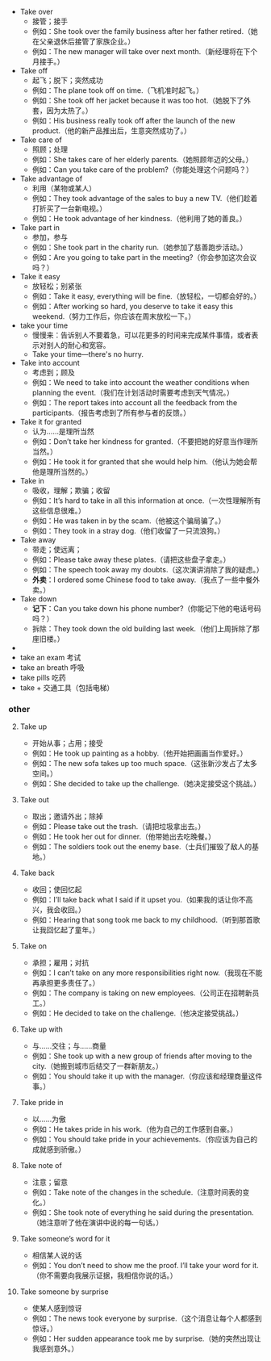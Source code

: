 - Take over
    * 接管；接手
    * 例如：She took over the family business after her father retired.（她在父亲退休后接管了家族企业。）
    * 例如：The new manager will take over next month.（新经理将在下个月接手。）
- Take off
    * 起飞；脱下；突然成功
    * 例如：The plane took off on time.（飞机准时起飞。）
    * 例如：She took off her jacket because it was too hot.（她脱下了外套，因为太热了。）
    * 例如：His business really took off after the launch of the new product.（他的新产品推出后，生意突然成功了。）
- Take care of
    * 照顾；处理
    * 例如：She takes care of her elderly parents.（她照顾年迈的父母。）
    * 例如：Can you take care of the problem?（你能处理这个问题吗？）
- Take advantage of
    * 利用（某物或某人）
    * 例如：They took advantage of the sales to buy a new TV.（他们趁着打折买了一台新电视。）
    * 例如：He took advantage of her kindness.（他利用了她的善良。）
- Take part in
    * 参加，参与
    * 例如：She took part in the charity run.（她参加了慈善跑步活动。）
    * 例如：Are you going to take part in the meeting?（你会参加这次会议吗？）
- Take it easy
    * 放轻松；别紧张
    * 例如：Take it easy, everything will be fine.（放轻松，一切都会好的。）
    * 例如：After working so hard, you deserve to take it easy this weekend.（努力工作后，你应该在周末放松一下。）
- take your time
    * 慢慢来：告诉别人不要着急，可以花更多的时间来完成某件事情，或者表示对别人的耐心和宽容。
    * Take your time—there's no hurry.
- Take into account
    * 考虑到；顾及
    * 例如：We need to take into account the weather conditions when planning the event.（我们在计划活动时需要考虑到天气情况。）
    * 例如：The report takes into account all the feedback from the participants.（报告考虑到了所有参与者的反馈。）
- Take it for granted
    * 认为……是理所当然
    * 例如：Don’t take her kindness for granted.（不要把她的好意当作理所当然。）
    * 例如：He took it for granted that she would help him.（他认为她会帮他是理所当然的。）
-  Take in
    * 吸收，理解；欺骗；收留
    * 例如：It’s hard to take in all this information at once.（一次性理解所有这些信息很难。）
    * 例如：He was taken in by the scam.（他被这个骗局骗了。）
    * 例如：They took in a stray dog.（他们收留了一只流浪狗。）
-  Take away
    * 带走；使远离；
    * 例如：Please take away these plates.（请把这些盘子拿走。）
    * 例如：The speech took away my doubts.（这次演讲消除了我的疑虑。）
    * **外卖**：I ordered some Chinese food to take away.（我点了一些中餐外卖。）
- Take down
    * **记下**：Can you take down his phone number?（你能记下他的电话号码吗？）
    * 拆除：They took down the old building last week.（他们上周拆除了那座旧楼。）
- 
- take an exam 考试
- take  an breath 呼吸
- take pills 吃药
- take + 交通工具（包括电梯）
### other

2. Take up
    * 开始从事；占用；接受
    * 例如：He took up painting as a hobby.（他开始把画画当作爱好。）
    * 例如：The new sofa takes up too much space.（这张新沙发占了太多空间。）
    * 例如：She decided to take up the challenge.（她决定接受这个挑战。）
4. Take out
    * 取出；邀请外出；除掉
    * 例如：Please take out the trash.（请把垃圾拿出去。）
    * 例如：He took her out for dinner.（他带她出去吃晚餐。）
    * 例如：The soldiers took out the enemy base.（士兵们摧毁了敌人的基地。）
6. Take back
    * 收回；使回忆起
    * 例如：I’ll take back what I said if it upset you.（如果我的话让你不高兴，我会收回。）
    * 例如：Hearing that song took me back to my childhood.（听到那首歌让我回忆起了童年。）
9. Take on
    * 承担；雇用；对抗
    * 例如：I can’t take on any more responsibilities right now.（我现在不能再承担更多责任了。）
    * 例如：The company is taking on new employees.（公司正在招聘新员工。）
    * 例如：He decided to take on the challenge.（他决定接受挑战。）
10. Take up with
    * 与……交往；与……商量
    * 例如：She took up with a new group of friends after moving to the city.（她搬到城市后结交了一群新朋友。）
    * 例如：You should take it up with the manager.（你应该和经理商量这件事。）

2. Take pride in
    * 以……为傲
    * 例如：He takes pride in his work.（他为自己的工作感到自豪。）
    * 例如：You should take pride in your achievements.（你应该为自己的成就感到骄傲。）
 
5. Take note of
    * 注意；留意
    * 例如：Take note of the changes in the schedule.（注意时间表的变化。）
    * 例如：She took note of everything he said during the presentation.（她注意听了他在演讲中说的每一句话。）
6. Take someone’s word for it
    * 相信某人说的话
    * 例如：You don’t need to show me the proof. I’ll take your word for it.（你不需要向我展示证据，我相信你说的话。）
9. Take someone by surprise
    * 使某人感到惊讶
    * 例如：The news took everyone by surprise.（这个消息让每个人都感到惊讶。）
    * 例如：Her sudden appearance took me by surprise.（她的突然出现让我感到意外。）
